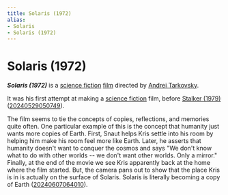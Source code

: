 ```yaml
---
title: Solaris (1972)
alias:
- Solaris
- Solaris (1972)
---
```


# Solaris (1972)

_**Solaris (1972)**_ is a [science fiction](science-fiction.md) [film](../indices/films.md) directed by [Andrei Tarkovsky](andrei-tarkovsky.md).

It was his first attempt at making a [science fiction](science-fiction.md) film, before [Stalker (1979)](stalker.md) ([20240529050749](../entries/20240529050749.md)).

The film seems to tie the concepts of copies, reflections, and memories quite often. One particular example of this is the concept that humanity just wants more copies of Earth. First, Snaut helps Kris settle into his room by helping him make his room feel more like Earth. Later, he asserts that humanity doesn't want to conquer the cosmos and says "We don't know what to do with other worlds -- we don't want other worlds. Only a mirror." Finally, at the end of the movie we see Kris apparently back at the home where the film started. But, the camera pans out to show that the place Kris is in is actually on the surface of Solaris. Solaris is literally becoming a copy of Earth ([20240607064010](../entries/20240607064010.md)).
